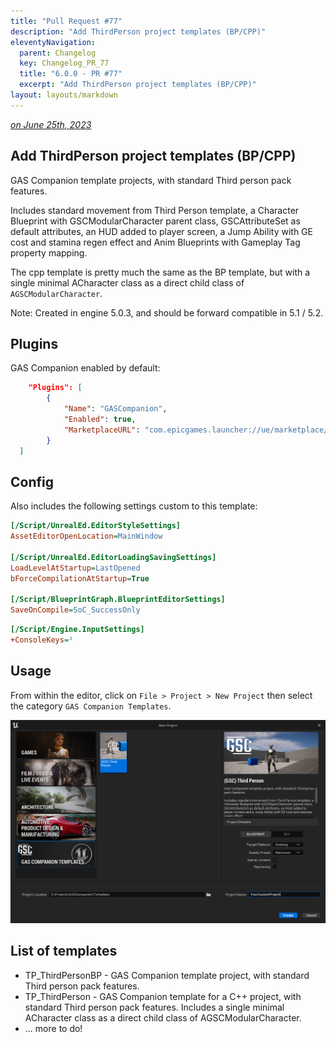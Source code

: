 ```yaml
---
title: "Pull Request #77"
description: "Add ThirdPerson project templates (BP/CPP)"
eleventyNavigation:
  parent: Changelog
  key: Changelog_PR_77
  title: "6.0.0 - PR #77"
  excerpt: "Add ThirdPerson project templates (BP/CPP)"
layout: layouts/markdown
---
```


*[on June 25th, 2023](https://github.com/GASCompanion/GASCompanion-Plugin/pull/77)*

## Add ThirdPerson project templates (BP/CPP)

GAS Companion template projects, with standard Third person pack features.

Includes standard movement from Third Person template, a Character Blueprint with GSCModularCharacter parent class, GSCAttributeSet as default attributes, an HUD added to player screen, a Jump Ability with GE cost and stamina regen effect and Anim Blueprints with Gameplay Tag property mapping.

The cpp template is pretty much the same as the BP template, but with a single minimal ACharacter class as a direct child class of `AGSCModularCharacter`.

Note: Created in engine 5.0.3, and should be forward compatible in 5.1 / 5.2.

## Plugins

GAS Companion enabled by default:

```json TP_ThirdPersonBP.uproject
	"Plugins": [
		{
			"Name": "GASCompanion",
			"Enabled": true,
			"MarketplaceURL": "com.epicgames.launcher://ue/marketplace/product/d83c6f34c3fb4b7092dde195c37c7413"
		}
  ]
```

## Config

Also includes the following settings custom to this template:

```ini Config/DefaultEditorPerProjectUserSettings.ini
[/Script/UnrealEd.EditorStyleSettings]
AssetEditorOpenLocation=MainWindow

[/Script/UnrealEd.EditorLoadingSavingSettings]
LoadLevelAtStartup=LastOpened
bForceCompilationAtStartup=True

[/Script/BlueprintGraph.BlueprintEditorSettings]
SaveOnCompile=SoC_SuccessOnly
```

```ini Config/DefaultInput.ini
[/Script/Engine.InputSettings]
+ConsoleKeys=²
```

## Usage

From within the editor, click on `File > Project > New Project` then select the category `GAS Companion Templates`.

![image](./113832-077b4101-2477-4c8d-9ce6-cce0b4fd35eb.png)

## List of templates

*   TP\_ThirdPersonBP - GAS Companion template project, with standard Third person pack features.
*   TP\_ThirdPerson - GAS Companion template for a C++ project, with standard Third person pack features. Includes a single minimal ACharacter class as a direct child class of AGSCModularCharacter.
*   ... more to do!


